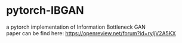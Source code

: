 # pytorch-IBGAN
a pytorch implementation of Information Bottleneck GAN  
paper can be find here: https://openreview.net/forum?id=ryljV2A5KX

